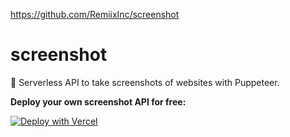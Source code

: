 https://github.com/RemiixInc/screenshot

# screenshot
📸 Serverless API to take screenshots of websites with Puppeteer.

**Deploy your own screenshot API for free:**

[![Deploy with Vercel](https://vercel.com/button)](https://vercel.com/new/git/external?repository-url=https%3A%2F%2Fgithub.com%2FRemiixInc%2Fscreenshot)
